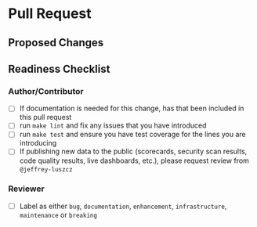 # Pull Request

<!--
PR title needs to be prefixed with a conventional commit type
(build,chore,ci,docs,feat,fix,perf,refactor,revert,style,test)

It should also be brief and descriptive for a good changelog entry

examples: "feat: add new logger" or "fix: remove unused imports"
-->

## Proposed Changes

<!-- Describe what the changes are and link to a GitHub Issue if one exists -->

## Readiness Checklist

### Author/Contributor

- [ ] If documentation is needed for this change, has that been included in this pull request
- [ ] run `make lint` and fix any issues that you have introduced
- [ ] run `make test` and ensure you have test coverage for the lines you are introducing
- [ ] If publishing new data to the public (scorecards, security scan results, code quality results, live dashboards, etc.), please request review from `@jeffrey-luszcz`

### Reviewer

- [ ] Label as either `bug`, `documentation`, `enhancement`, `infrastructure`, `maintenance` or `breaking`
